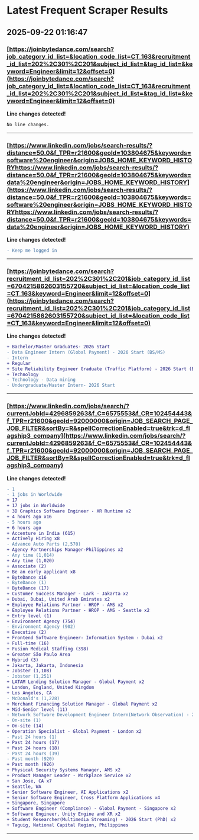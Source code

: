 # Latest Frequent Scraper Results

## 2025-09-22 01:16:47

### [https://joinbytedance.com/search?job_category_id_list=&location_code_list=CT_163&recruitment_id_list=202%2C301%2C201&subject_id_list=&tag_id_list=&keyword=Engineer&limit=12&offset=0](https://joinbytedance.com/search?job_category_id_list=&location_code_list=CT_163&recruitment_id_list=202%2C301%2C201&subject_id_list=&tag_id_list=&keyword=Engineer&limit=12&offset=0)

**Line changes detected!**

```diff
No line changes.
```

---
### [https://www.linkedin.com/jobs/search-results/?distance=50.0&f_TPR=r21600&geoId=103804675&keywords=software%20engineer&origin=JOBS_HOME_KEYWORD_HISTORYhttps://www.linkedin.com/jobs/search-results/?distance=50.0&f_TPR=r21600&geoId=103804675&keywords=data%20engineer&origin=JOBS_HOME_KEYWORD_HISTORY](https://www.linkedin.com/jobs/search-results/?distance=50.0&f_TPR=r21600&geoId=103804675&keywords=software%20engineer&origin=JOBS_HOME_KEYWORD_HISTORYhttps://www.linkedin.com/jobs/search-results/?distance=50.0&f_TPR=r21600&geoId=103804675&keywords=data%20engineer&origin=JOBS_HOME_KEYWORD_HISTORY)

**Line changes detected!**

```diff
- Keep me logged in
```

---
### [https://joinbytedance.com/search?recruitment_id_list=202%2C301%2C201&job_category_id_list=6704215862603155720&subject_id_list=&location_code_list=CT_163&keyword=Engineer&limit=12&offset=0](https://joinbytedance.com/search?recruitment_id_list=202%2C301%2C201&job_category_id_list=6704215862603155720&subject_id_list=&location_code_list=CT_163&keyword=Engineer&limit=12&offset=0)

**Line changes detected!**

```diff
+ Bachelor/Master Graduates- 2026 Start
- Data Engineer Intern (Global Payment) - 2026 Start (BS/MS)
- Intern
+ Regular
+ Site Reliability Engineer Graduate (Traffic Platform) - 2026 Start (BS/MS)
+ Technology
- Technology - Data mining
- Undergraduate/Master Intern- 2026 Start
```

---
### [https://www.linkedin.com/jobs/search/?currentJobId=4296859263&f_C=6575553&f_CR=102454443&f_TPR=r21600&geoId=92000000&origin=JOB_SEARCH_PAGE_JOB_FILTER&sortBy=R&spellCorrectionEnabled=true&trk=d_flagship3_company](https://www.linkedin.com/jobs/search/?currentJobId=4296859263&f_C=6575553&f_CR=102454443&f_TPR=r21600&geoId=92000000&origin=JOB_SEARCH_PAGE_JOB_FILTER&sortBy=R&spellCorrectionEnabled=true&trk=d_flagship3_company)

**Line changes detected!**

```diff
- 1
- 1 jobs in Worldwide
+ 17
+ 17 jobs in Worldwide
+ 3D Graphics Software Engineer - XR Runtime x2
+ 4 hours ago x16
- 5 hours ago
+ 6 hours ago
+ Accenture in India (615)
+ Actively Hiring x8
- Advance Auto Parts (2,570)
+ Agency Partnerships Manager-Philippines x2
- Any time (1,014)
+ Any time (1,020)
+ Associate (2)
+ Be an early applicant x8
+ ByteDance x16
- ByteDance (1)
+ ByteDance (17)
+ Customer Success Manager - Lark - Jakarta x2
+ Dubai, Dubai, United Arab Emirates x2
+ Employee Relations Partner - HROP - AMS x2
+ Employee Relations Partner - HROP - AMS - Seattle x2
+ Entry level (1)
+ Environment Agency (754)
- Environment Agency (902)
+ Executive (2)
+ Frontend Software Engineer- Information System - Dubai x2
+ Full-time (16)
+ Fusion Medical Staffing (398)
+ Greater São Paulo Area
+ Hybrid (3)
+ Jakarta, Jakarta, Indonesia
+ Jobster (1,108)
- Jobster (1,251)
+ LATAM Lending Solution Manager - Global Payment x2
+ London, England, United Kingdom
+ Los Angeles, CA
- McDonald's (1,228)
+ Merchant Financing Solution Manager - Global Payment x2
+ Mid-Senior level (11)
- Network Software Development Engineer Intern(Network Observation) - 2026 Summer (BS/ MS) x2
- On-site (1)
+ On-site (14)
+ Operation Specialist - Global Payment - London x2
- Past 24 hours (1)
+ Past 24 hours (17)
+ Past 24 hours (18)
- Past 24 hours (39)
- Past month (920)
+ Past month (926)
+ Physical Security Systems Manager, AMS x2
+ Product Manager Leader - Workplace Service x2
+ San Jose, CA x7
+ Seattle, WA
+ Senior Software Engineer, AI Applications x2
+ Senior Software Engineer, Cross Platform Applications x4
+ Singapore, Singapore
+ Software Engineer (Compliance) - Global Payment - Singapore x2
+ Software Engineer, Unity Engine and XR x2
+ Student Researcher(Multimedia Streaming) - 2026 Start (PhD) x2
+ Taguig, National Capital Region, Philippines
```

---
